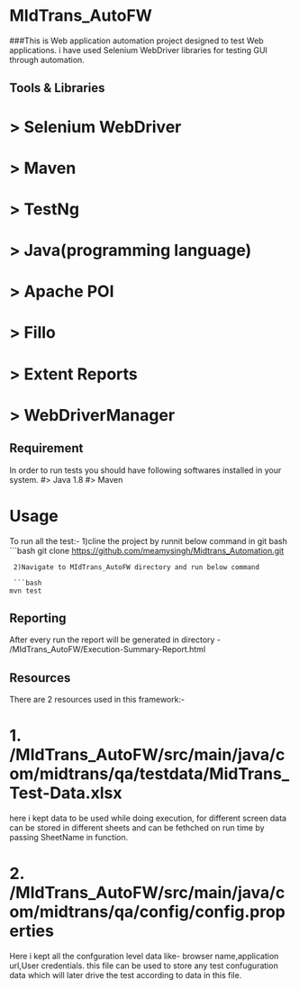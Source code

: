 # MIdTrans_AutoFW

###This is Web application automation project designed to test Web applications. i have used Selenium WebDriver libraries for testing GUI through automation.

## Tools & Libraries
  # > Selenium WebDriver
  # > Maven
  # > TestNg
  # > Java(programming language)
  # > Apache POI
  # > Fillo
  # > Extent Reports
  # > WebDriverManager
  
## Requirement
  In order to run tests you should have following softwares installed in your system.
  #> Java 1.8
  #> Maven
  
# Usage
 To run all the test:-
 1)cline the project by runnit below command in git bash
    ```bash
git clone https://github.com/meamysingh/Midtrans_Automation.git
```
 2)Navigate to MIdTrans_AutoFW directory and run below command
 
 ```bash
mvn test
```

## Reporting
After every run the report will be generated in directory - /MIdTrans_AutoFW/Execution-Summary-Report.html

## Resources

  There are 2 resources used in this framework:-
  # 1. /MIdTrans_AutoFW/src/main/java/com/midtrans/qa/testdata/MidTrans_Test-Data.xlsx
   here i kept data to be used while doing execution, for different screen data can be stored in different sheets and can be
   fethched on run time by passing SheetName in function.
   
  # 2. /MIdTrans_AutoFW/src/main/java/com/midtrans/qa/config/config.properties
  Here i kept all the confguration level data like- browser name,application url,User credentials.
  this file can be used to store any test confuguration data which will later drive the test according to data in this file.
  
  